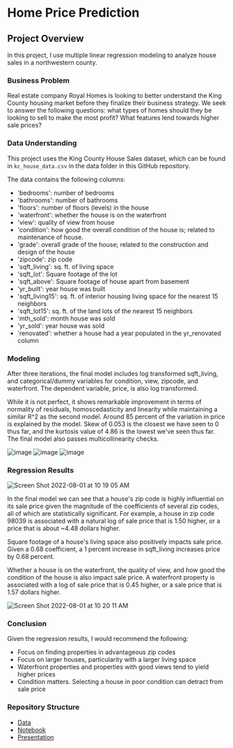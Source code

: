 # Home Price Prediction

## Project Overview

In this project, I use multiple linear regression modeling to analyze house sales in a northwestern county.

### Business Problem

Real estate company Royal Homes is looking to better understand the King County housing market before they finalize their business strategy. We seek to answer the following questions: what types of homes should they be looking to sell to make the most profit? What features lend towards higher sale prices?

### Data Understanding

This project uses the King County House Sales dataset, which can be found in  `kc_house_data.csv` in the data folder in this GitHub repository. 

The data contains the following columns:

* 'bedrooms': number of bedrooms
* 'bathrooms': number of bathrooms
* 'floors': number of floors (levels) in the house
* 'waterfront': whether the house is on the waterfront
* 'view': quality of view from house
* 'condition': how good the overall condition of the house is; related to maintenance of house.
* 'grade': overall grade of the house; related to the construction and design of the house
* 'zipcode': zip code
* 'sqft_living': sq. ft. of living space
* 'sqft_lot': Square footage of the lot
* 'sqft_above': Square footage of house apart from basement
* 'yr_built': year house was built
* 'sqft_living15': sq. ft. of interior housing living space for the nearest 15 neighbors
* 'sqft_lot15': sq. ft. of the land lots of the nearest 15 neighbors
* 'mth_sold': month house was sold
* 'yr_sold': year house was sold
* 'renovated': whether a house had a year populated in the yr_renovated column
                    

### Modeling

After three iterations, the final model includes log transformed sqft_living, and categorical/dummy variables for condition, view, zipcode, and waterfront. The dependent variable, price, is also log transformed.

While it is not perfect, it shows remarkable improvement in terms of normality of residuals, homoscedasticity and linearity while maintaining a similar R^2 as the second model. Around 85 percent of the variation in price is explained by the model. Skew of 0.053 is the closest we have seen to 0 thus far, and the kurtosis value of 4.86 is the lowest we've seen thus far. The final model also passes multicollinearity checks.

![image](https://user-images.githubusercontent.com/102126161/182182330-6ada51c0-b1ee-4142-b7c8-da4f8e16218e.png)
![image](https://user-images.githubusercontent.com/102126161/182182352-2d60271d-7580-407b-89ab-4e151ccf131c.png)
![image](https://user-images.githubusercontent.com/102126161/182182377-81b7eca4-d2d4-49b7-ab89-6722af7ccff8.png)


### Regression Results

![Screen Shot 2022-08-01 at 10 19 05 AM](https://user-images.githubusercontent.com/102126161/182182534-ec57f33d-75cf-42ba-ac9b-48094cec59cd.png)

In the final model we can see that a house's zip code is highly influential on its sale price given the magnitude of the coefficients of several zip codes, all of which are statistically significant. For example, a house in zip code 98039 is associated with a natural log of sale price that is 1.50 higher, or a price that is about ~4.48 dollars higher.

Square footage of a house's living space also positively impacts sale price. Given a 0.68 coefficient, a 1 percent increase in sqft_living increases price by 0.68 percent.

Whether a house is on the waterfront, the quality of view, and how good the condition of the house is also impact sale price. A waterfront property is associated with a log of sale price that is 0.45 higher, or a sale price that is 1.57 dollars higher.

![Screen Shot 2022-08-01 at 10 20 11 AM](https://user-images.githubusercontent.com/102126161/182182575-549d1133-f97d-4d0b-8c96-50461b81783b.png)

### Conclusion

Given the regression results, I would recommend the following:

* Focus on finding properties in advantageous zip codes 
* Focus on larger houses, particularity with a larger living space
* Waterfront properties and properties with good views tend to yield higher prices
* Condition matters. Selecting a house in poor condition can detract from sale price

### Repository Structure
* [Data](https://github.com/ntdoris/dsc-phase-2-project-v2-3/tree/main/data)
* [Notebook](https://github.com/ntdoris/dsc-phase-2-project-v2-3/blob/main/student.ipynb)
* [Presentation](https://github.com/ntdoris/dsc-phase-2-project-v2-3/blob/main/presentation.pdf)

